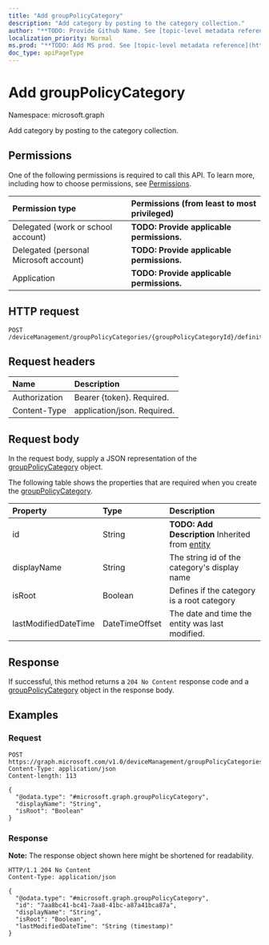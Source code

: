 ```yaml
---
title: "Add groupPolicyCategory"
description: "Add category by posting to the category collection."
author: "**TODO: Provide Github Name. See [topic-level metadata reference](https://msgo.azurewebsites.net/add/document/guidelines/metadata.html#topic-level-metadata)**"
localization_priority: Normal
ms.prod: "**TODO: Add MS prod. See [topic-level metadata reference](https://msgo.azurewebsites.net/add/document/guidelines/metadata.html#topic-level-metadata)**"
doc_type: apiPageType
---
```


# Add groupPolicyCategory
Namespace: microsoft.graph



Add category by posting to the category collection.

## Permissions
One of the following permissions is required to call this API. To learn more, including how to choose permissions, see [Permissions](/graph/permissions-reference).

|Permission type|Permissions (from least to most privileged)|
|:---|:---|
|Delegated (work or school account)|**TODO: Provide applicable permissions.**|
|Delegated (personal Microsoft account)|**TODO: Provide applicable permissions.**|
|Application|**TODO: Provide applicable permissions.**|

## HTTP request

<!-- {
  "blockType": "ignored"
}
-->
``` http
POST /deviceManagement/groupPolicyCategories/{groupPolicyCategoryId}/definitionFile/definitions/{groupPolicyDefinitionId}/category/$ref
```

## Request headers
|Name|Description|
|:---|:---|
|Authorization|Bearer {token}. Required.|
|Content-Type|application/json. Required.|

## Request body
In the request body, supply a JSON representation of the [groupPolicyCategory](../resources/grouppolicycategory.md) object.

The following table shows the properties that are required when you create the [groupPolicyCategory](../resources/grouppolicycategory.md).

|Property|Type|Description|
|:---|:---|:---|
|id|String|**TODO: Add Description** Inherited from [entity](../resources/entity.md)|
|displayName|String|The string id of the category's display name|
|isRoot|Boolean|Defines if the category is a root category|
|lastModifiedDateTime|DateTimeOffset|The date and time the entity was last modified.|



## Response

If successful, this method returns a `204 No Content` response code and a [groupPolicyCategory](../resources/grouppolicycategory.md) object in the response body.

## Examples

### Request
<!-- {
  "blockType": "request",
  "name": "create_grouppolicycategory_from_"
}
-->
``` http
POST https://graph.microsoft.com/v1.0/deviceManagement/groupPolicyCategories/{groupPolicyCategoryId}/definitionFile/definitions/{groupPolicyDefinitionId}/category/$ref
Content-Type: application/json
Content-length: 113

{
  "@odata.type": "#microsoft.graph.groupPolicyCategory",
  "displayName": "String",
  "isRoot": "Boolean"
}
```


### Response
**Note:** The response object shown here might be shortened for readability.
<!-- {
  "blockType": "response",
  "truncated": true,
  "@odata.type": "microsoft.graph.groupPolicyCategory"
}
-->
``` http
HTTP/1.1 204 No Content
Content-Type: application/json

{
  "@odata.type": "#microsoft.graph.groupPolicyCategory",
  "id": "7aa8bc41-bc41-7aa8-41bc-a87a41bca87a",
  "displayName": "String",
  "isRoot": "Boolean",
  "lastModifiedDateTime": "String (timestamp)"
}
```

